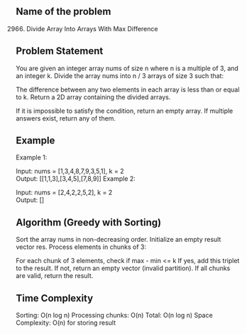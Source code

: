 ## Name of the problem 
2966. Divide Array Into Arrays With Max Difference

##  Problem Statement
You are given an integer array nums of size n where n is a multiple of 3, and an integer k.
Divide the array nums into n / 3 arrays of size 3 such that:

The difference between any two elements in each array is less than or equal to k.
Return a 2D array containing the divided arrays.

If it is impossible to satisfy the condition, return an empty array.
If multiple answers exist, return any of them.

##  Example
Example 1:

Input: nums = [1,3,4,8,7,9,3,5,1], k = 2  
Output: [[1,1,3],[3,4,5],[7,8,9]]
Example 2:

Input: nums = [2,4,2,2,5,2], k = 2  
Output: []


##  Algorithm (Greedy with Sorting)
Sort the array nums in non-decreasing order.
Initialize an empty result vector res.
Process elements in chunks of 3:

For each chunk of 3 elements, check if max - min <= k
If yes, add this triplet to the result.
If not, return an empty vector (invalid partition).
If all chunks are valid, return the result.


## Time Complexity
Sorting: O(n log n)
Processing chunks: O(n)
Total: O(n log n)
Space Complexity: O(n) for storing result